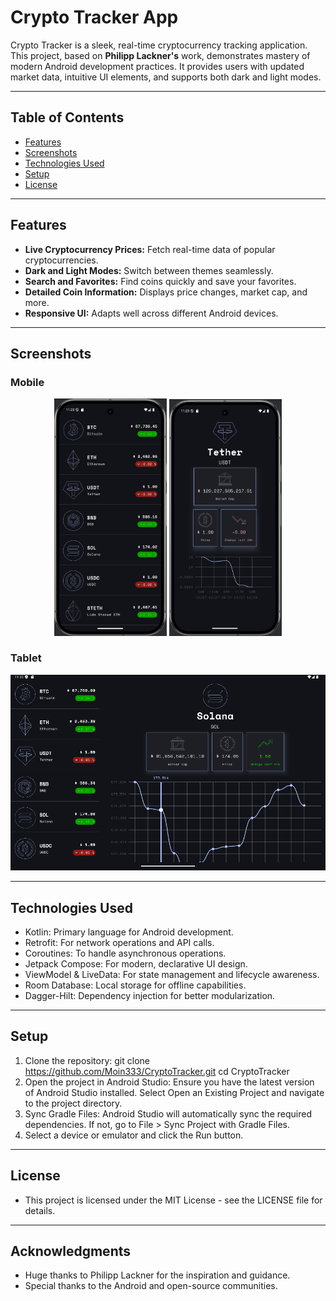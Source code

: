 # Crypto Tracker App

Crypto Tracker is a sleek, real-time cryptocurrency tracking application. This project, based on **Philipp Lackner's** work, demonstrates mastery of modern Android development practices. It provides users with updated market data, intuitive UI elements, and supports both dark and light modes.

---

## Table of Contents
- [Features](#features)
- [Screenshots](#screenshots)
- [Technologies Used](#technologies-used)
- [Setup](#setup)
- [License](#license)

---

## Features

- **Live Cryptocurrency Prices:** Fetch real-time data of popular cryptocurrencies.
- **Dark and Light Modes:** Switch between themes seamlessly.
- **Search and Favorites:** Find coins quickly and save your favorites.
- **Detailed Coin Information:** Displays price changes, market cap, and more.
- **Responsive UI:** Adapts well across different Android devices.

---

## Screenshots

### Mobile
<p align="center"> <img src="./Screenshot 1.png" alt="Dark Mode Screenshot 1" width="180" /> <img src="./Screenshot 2.png" alt="Dark Mode Screenshot 2" width="180" /> </p>

### Tablet
<p align="center"> <img src="./Screenshot 3.png" alt="Tablet View" /> </p>

---

## Technologies Used

- Kotlin: Primary language for Android development.
- Retrofit: For network operations and API calls.
- Coroutines: To handle asynchronous operations.
- Jetpack Compose: For modern, declarative UI design.
- ViewModel & LiveData: For state management and lifecycle awareness.
- Room Database: Local storage for offline capabilities.
- Dagger-Hilt: Dependency injection for better modularization.

---

## Setup

1. Clone the repository:
git clone https://github.com/Moin333/CryptoTracker.git
cd CryptoTracker
2. Open the project in Android Studio:
Ensure you have the latest version of Android Studio installed.
Select Open an Existing Project and navigate to the project directory.
3. Sync Gradle Files:
Android Studio will automatically sync the required dependencies. If not, go to File > Sync Project with Gradle Files.
4. Select a device or emulator and click the Run button.

---

## License

- This project is licensed under the MIT License - see the LICENSE file for details.

---

## Acknowledgments

- Huge thanks to Philipp Lackner for the inspiration and guidance.
- Special thanks to the Android and open-source communities.
